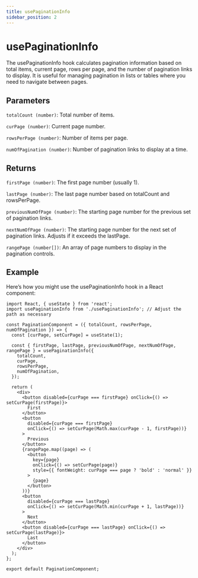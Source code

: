 ```yaml
---
title: usePaginationInfo
sidebar_position: 2
---
```


# usePaginationInfo

The usePaginationInfo hook calculates pagination information based on total items, current page, rows per page, and the number of pagination links to display. It is useful for managing pagination in lists or tables where you need to navigate between pages.

## Parameters

`totalCount (number)`: Total number of items.

`curPage (number)`: Current page number.

`rowsPerPage (number)`: Number of items per page.

`numOfPagination (number)`: Number of pagination links to display at a time.

## Returns

`firstPage (number)`: The first page number (usually 1).

`lastPage (number)`: The last page number based on totalCount and rowsPerPage.

`previousNumOfPage (number)`: The starting page number for the previous set of pagination links.

`nextNumOfPage (number)`: The starting page number for the next set of pagination links. Adjusts if it exceeds the lastPage.

`rangePage (number[])`: An array of page numbers to display in the pagination controls.

## Example

Here’s how you might use the usePaginationInfo hook in a React component:

```tsx
import React, { useState } from 'react';
import usePaginationInfo from './usePaginationInfo'; // Adjust the path as necessary

const PaginationComponent = ({ totalCount, rowsPerPage, numOfPagination }) => {
  const [curPage, setCurPage] = useState(1);

  const { firstPage, lastPage, previousNumOfPage, nextNumOfPage, rangePage } = usePaginationInfo({
    totalCount,
    curPage,
    rowsPerPage,
    numOfPagination,
  });

  return (
    <div>
      <button disabled={curPage === firstPage} onClick={() => setCurPage(firstPage)}>
        First
      </button>
      <button
        disabled={curPage === firstPage}
        onClick={() => setCurPage(Math.max(curPage - 1, firstPage))}
      >
        Previous
      </button>
      {rangePage.map((page) => (
        <button
          key={page}
          onClick={() => setCurPage(page)}
          style={{ fontWeight: curPage === page ? 'bold' : 'normal' }}
        >
          {page}
        </button>
      ))}
      <button
        disabled={curPage === lastPage}
        onClick={() => setCurPage(Math.min(curPage + 1, lastPage))}
      >
        Next
      </button>
      <button disabled={curPage === lastPage} onClick={() => setCurPage(lastPage)}>
        Last
      </button>
    </div>
  );
};

export default PaginationComponent;
```